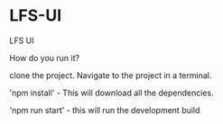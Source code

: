 # LFS-UI
LFS UI

How do you run it? 

clone the project. Navigate to the project in a terminal.

'npm install' - This will download all the dependencies. 

'npm run start' - this will run the development build
